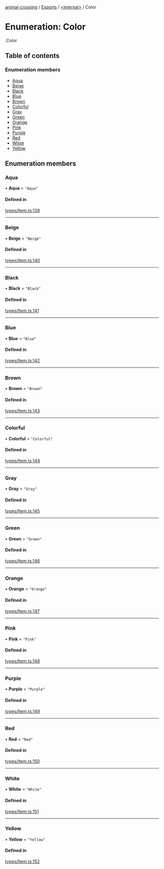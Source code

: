 [animal-crossing](../README.md) / [Exports](../modules.md) / [<internal\>](../modules/internal_.md) / Color

# Enumeration: Color

[<internal>](../modules/internal_.md).Color

## Table of contents

### Enumeration members

- [Aqua](internal_.Color-1.md#aqua)
- [Beige](internal_.Color-1.md#beige)
- [Black](internal_.Color-1.md#black)
- [Blue](internal_.Color-1.md#blue)
- [Brown](internal_.Color-1.md#brown)
- [Colorful](internal_.Color-1.md#colorful)
- [Gray](internal_.Color-1.md#gray)
- [Green](internal_.Color-1.md#green)
- [Orange](internal_.Color-1.md#orange)
- [Pink](internal_.Color-1.md#pink)
- [Purple](internal_.Color-1.md#purple)
- [Red](internal_.Color-1.md#red)
- [White](internal_.Color-1.md#white)
- [Yellow](internal_.Color-1.md#yellow)

## Enumeration members

### Aqua

• **Aqua** = `"Aqua"`

#### Defined in

[types/Item.ts:139](https://github.com/Norviah/animal-crossing/blob/3810f6b/module/types/Item.ts#L139)

___

### Beige

• **Beige** = `"Beige"`

#### Defined in

[types/Item.ts:140](https://github.com/Norviah/animal-crossing/blob/3810f6b/module/types/Item.ts#L140)

___

### Black

• **Black** = `"Black"`

#### Defined in

[types/Item.ts:141](https://github.com/Norviah/animal-crossing/blob/3810f6b/module/types/Item.ts#L141)

___

### Blue

• **Blue** = `"Blue"`

#### Defined in

[types/Item.ts:142](https://github.com/Norviah/animal-crossing/blob/3810f6b/module/types/Item.ts#L142)

___

### Brown

• **Brown** = `"Brown"`

#### Defined in

[types/Item.ts:143](https://github.com/Norviah/animal-crossing/blob/3810f6b/module/types/Item.ts#L143)

___

### Colorful

• **Colorful** = `"Colorful"`

#### Defined in

[types/Item.ts:144](https://github.com/Norviah/animal-crossing/blob/3810f6b/module/types/Item.ts#L144)

___

### Gray

• **Gray** = `"Gray"`

#### Defined in

[types/Item.ts:145](https://github.com/Norviah/animal-crossing/blob/3810f6b/module/types/Item.ts#L145)

___

### Green

• **Green** = `"Green"`

#### Defined in

[types/Item.ts:146](https://github.com/Norviah/animal-crossing/blob/3810f6b/module/types/Item.ts#L146)

___

### Orange

• **Orange** = `"Orange"`

#### Defined in

[types/Item.ts:147](https://github.com/Norviah/animal-crossing/blob/3810f6b/module/types/Item.ts#L147)

___

### Pink

• **Pink** = `"Pink"`

#### Defined in

[types/Item.ts:148](https://github.com/Norviah/animal-crossing/blob/3810f6b/module/types/Item.ts#L148)

___

### Purple

• **Purple** = `"Purple"`

#### Defined in

[types/Item.ts:149](https://github.com/Norviah/animal-crossing/blob/3810f6b/module/types/Item.ts#L149)

___

### Red

• **Red** = `"Red"`

#### Defined in

[types/Item.ts:150](https://github.com/Norviah/animal-crossing/blob/3810f6b/module/types/Item.ts#L150)

___

### White

• **White** = `"White"`

#### Defined in

[types/Item.ts:151](https://github.com/Norviah/animal-crossing/blob/3810f6b/module/types/Item.ts#L151)

___

### Yellow

• **Yellow** = `"Yellow"`

#### Defined in

[types/Item.ts:152](https://github.com/Norviah/animal-crossing/blob/3810f6b/module/types/Item.ts#L152)
